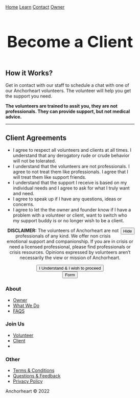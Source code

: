 <html lang="en">
<head>
     <script async src="https://pagead2.googlesyndication.com/pagead/js/adsbygoogle.js?client=ca-pub-9741419733823699"
     crossorigin="anonymous"></script>
<meta charset="utf-8">
    <meta name="viewport" content="width=device-width, initial-scale=1.0">
    <title>Untitled</title>
    <link rel="stylesheet" href="https://cdnjs.cloudflare.com/ajax/libs/twitter-bootstrap/4.1.3/css/bootstrap.min.css">
    <link rel="stylesheet" href="https://cdnjs.cloudflare.com/ajax/libs/ionicons/2.0.1/css/ionicons.min.css">
    <link rel="stylesheet" href="assets/css/style.css">
<link href="//maxcdn.bootstrapcdn.com/bootstrap/4.1.1/css/bootstrap.min.css" rel="stylesheet" id="bootstrap-css">
<script src="//maxcdn.bootstrapcdn.com/bootstrap/4.1.1/js/bootstrap.min.js"></script>
<script src="//cdnjs.cloudflare.com/ajax/libs/jquery/3.2.1/jquery.min.js"></script>
<title>Anchorheart</title>
<meta charset="utf-8">
<meta name="viewport" content="width=device-width, initial-scale=1">
<meta name="author" content="Taybah Mohammad">
<meta name="viewport" content="width=device-width, initial-scale=1">
<link rel="stylesheet" href="https://cdnjs.cloudflare.com/ajax/libs/font-awesome/4.7.0/css/font-awesome.min.css">
<!-- Content for POPUP  -->
<script src="https://ajax.googleapis.com/ajax/libs/jquery/2.1.1/jquery.min.js"></script>
<style>
* {
  box-sizing: border-box;
}
  
  body {
  margin: 0;
  font-family: Arial, Helvetica, sans-serif;
}

.topnav {
  overflow: hidden;
  background-color: #333;
}

.topnav a {
  float: left;
  display: block;
  color: ##f1f1f1;
  text-align: center;
  padding: 14px 16px;
  text-decoration: none;
  font-size: 17px;
}

.topnav a:hover {
  background-color: #ddd;
  color: black;
}

.topnav a.active {
  background-color: #04AA6D;
  color: white;
}

.topnav .icon {
  display: none;
}

@media screen and (max-width: 600px) {
  .topnav a:not(:first-child) {display: none;}
  .topnav a.icon {
    float: right;
    display: block;
  }
}

@media screen and (max-width: 600px) {
  .topnav.responsive {position: relative;}
  .topnav.responsive .icon {
    position: absolute;
    right: 0;
    top: 0;
  }
  .topnav.responsive a {
    float: none;
    display: block;
    text-align: left;
  }
}

.button {
  border: none;
  color: white;
  padding: 16px 32px;
  text-align: center;
  text-decoration: none;
  display: inline-block;
  font-size: 16px;
  margin: 4px 2px;
  transition-duration: 0.4s;
  cursor: pointer;
}

.button1 {
  background-color: white;
  color: black;
  border: 2px solid #4CAF50;
}

.button1:hover {
  background-color: #4CAF50;
  color: white;
}

.button2 {
  background-color: white;
  color: black;
  border: 2px solid #008CBA;
}

.button2:hover {
  background-color: #008CBA;
  color: white;
}

.button3 {
  backgrounf-color: white;
  color: black;
  border: 1px solid #3179cc;
}

.button3:hover {
  background-color: #3179CC;
  color: white;
}

body {
  font-family: Arial, Helvetica, sans-serif;
}

/* Style the header */
header {
  background-color: #666;
  padding: 30px;
  text-align: center;
  font-size: 35px;
  color: white;
}

/* Create two columns/boxes that floats next to each other */
nav {
  float: left;
  width: 30%;
  height: 300px; /* only for demonstration, should be removed */
  background: #ccc;
  padding: 20px;
}

/*style the list in the footer*/
nav2 {
  text-align: center;
  width: 500%;
  height: 200px; /* only for demonstration, should be removed */
  background: ;
  padding: 20px;
}

/* Style the list inside the menu */
nav ul {
  list-style-type: none;
  padding: 0;
}

article {
  float: left;
  padding: 20px;
  width: 100%;
  background-color: #f1f1f1;
}

/* Clear floats after the columns */
section::after {
  content: "";
  display: table;
  clear: both;
}

/* Responsive layout - makes the two columns/boxes stack on top of each other instead of next to each other, on small screens */
@media (max-width: 600px) {
  nav, article {
    width: 100%;
    height: auto;
  }
}

<!--popup-->

.center {
    margin: auto;
    width: 60%;
    padding: 20px;
    box-shadow: 0 4px 8px 0 rgba(0, 0, 0, 0.2), 0 6px 20px 0 rgba(0, 0, 0, 0.19);
}

.hideform {
    display: none;
}

</style>
</head>
<body>



<div class="topnav" id="myTopnav">
  <a href="https://anchor-heart.github.io/index.html">Home</a>
  <a href="#Learn">Learn</a>
  <a href="https://anchor-heart.github.io/message.html" class="active">Contact</a>
  <a href="https://anchor-heart.github.io/owner.html">Owner</a>
  <a href="javascript:void(0);" class="icon" onclick="myFunction()">
    <i class="fa fa-bars"></i>
  </a>
</div>

<script>
function myFunction() {
  var x = document.getElementById("myTopnav");
  if (x.className === "topnav") {
    x.className += " responsive";
  } else {
    x.className = "topnav";
  }
}
</script>
  
  
<header>
 <h1 style="font-size:50px;">Become a Client</h1>
</header>


 <article>
 <h2>How it Works?</h2>
    <p>Get in contact with our staff to schedule a chat with one of our Anchorheart volunteers. The volunteer will help you get the support you need.</p>
    <p><b>The volunteers are trained to assit you, they are not professionals. They can provide support, but not medical advice.</b></p>
</article>


<hr class="rounded" size="50px">
<article>
    <h2 id="agreements">Client Agreements</h2>
        <ul>
            <li>I agree to respect all volunteers and clients at all times. I understand that any derogatory rude or crude behavior will not be tolerated.</li>
            <li>I understand that the volunteers are not professionals. I agree to not treat them like professionals. I agree that I will treat them like support friends.</li>
            <li>I understand that the support I receive is based on my individual needs and I agree to ask for what I truly want and need.</li>
            <li>I agree to speak up if I have any questions, ideas or concerns.</li>
            <li>I agree to let the the owner and founder know if I have a problem with a volunteer or client, want to switch who my support buddy is or no longer wish to be a client.</li>
        </ul> 
</article> 

<center>
<div class="center hideform">
    <button id="close" class="button button3" style="float: right;">Hide</button>
    <p><b>DISCLAIMER:</b> The volunteers of Anchorheart are not professionals of any kind. We offer non crisis emotional support and companionship. If you are in crisis or need a licensed professional, please find professionals or crisis resources. Opinions expressed by volunteers aren’t necessarily the view or mission of Anchorheart.</p>
    <button class="button button3" align="center" onclick="window.location.href='https://docs.google.com/forms/d/e/1FAIpQLSfV7nt3ZnkWt93LNn3BzAy0DS60glPoKHDrtV9xYKqpdZCVqQ/viewform';" >I Understand & I wish to proceed</button>
</div>
<button id="show" align="center" class="button button3" >Form</button>
<script>
$('#show').on('click', function () {
    $('.center').show();
    $(this).hide();
})

$('#close').on('click', function () {
    $('.center').hide();
    $('#show').show();
})
</script>
</center>

  <div class="footer-clean">
        <footer>
            <div class="container">
                <div class="row justify-content-center">
                    <div class="col-sm-4 col-md-3 item">
                        <h3>About</h3>
                        <ul>
                            <li><a href="https://anchor-heart.github.io/owner.html">Owner</a></li>
                            <li><a href="#">What We Do</a></li>
                            <li><a href="https://anchor-heart.github.io/FAQS.html">FAQS</a></li>
                        </ul>
                    </div>
                    <div class="col-sm-4 col-md-3 item">
                        <h3>Join Us</h3>
                        <ul>
                            <li><a href="https://anchor-heart.github.io/volunteer.html">Volunteer</a></li>
                            <li><a href="#">Client</a></li>
                            <li><a href="#"></a></li>
                        </ul>
                    </div>
                    <div class="col-sm-4 col-md-3 item">
                        <h3>Other</h3>
                        <ul>
                            <li><a href="https://anchor-heart.github.io/terms.html">Terms & Conditions</a></li>
                            <li><a href="https://anchor-heart.github.io/message.html">Questions & Feedback</a></li>
                            <li><a href="#">Privacy Policy</a></li>
                        </ul>
                    </div>
                    <div class="col-lg-3 item social"><a href="#"><i class="icon ion-social-facebook"></i></a><a href="#"><i class="icon ion-social-twitter"></i></a><a href="#"><i class="icon ion-social-snapchat"></i></a><a href="#"><i class="icon ion-social-instagram"></i></a>
                        <p class="copyright">Anchorheart © 2022</p>
                    </div>
                </div>
            </div>
        </footer>
    </div>
    <script src="https://cdnjs.cloudflare.com/ajax/libs/jquery/3.2.1/jquery.min.js"></script>
    <script src="https://cdnjs.cloudflare.com/ajax/libs/twitter-bootstrap/4.1.3/js/bootstrap.bundle.min.js"></script>
